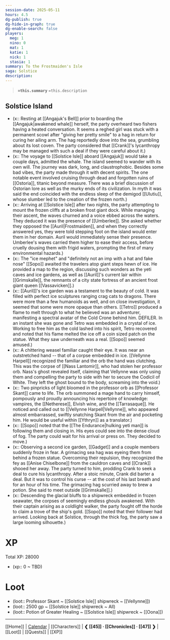 ```yaml
---
session-date: 2025-05-11
hours: 4.5
dg-publish: true
dg-hide-in-graph: true
dg-enable-search: false
players:
  meg: 1
  nino: 0
  mat: 1
  katie: 1
  nick: 1
  stasia: 1
summary: To the Frostmaiden's Isle
saga: Solstice
description: 
---
```


> **`=this.summary`**
> `=this.description`

## Solstice Island
- (x::  Resting at [[Angajuk's Bell]] prior to boarding the [[Angajuk|awakened whale]] herself, the party overheard two fishers having a heated conversation. It seems a reghed girl was stuck with a permanent scowl after "giving her pretty smile" to a hag in return for curing her ailing arm. The hag reportedly dove into the sea, grumbling about its lost coven. The party considered that [[Crank]]'s lycanthropy may be managed with such a deal if they were careful about it.)
- (x::  The voyage to [[Solstice Isle]] aboard [[Angajuk]] would take a couple days, admitted the whale. The island seemed to wander with its own will. The journey was dark, long, and claustrophobic. Besides some bad vibes, the party made through it with decent spirits. The one notable event involved cruising through dead and forgotten ruins of [[Ostoria]], titanic beyond measure. There was a brief discussion of Ostorian lore as well as the murky ends of its civilization. In myth it was said the end coincided with the endless sleep of the demigod [[Ulutiu]], whose slumber led to the creation of the frozen north.)
- (x::  Arriving at [[Solstice Isle]] after two nights, the party attempting to mount the frozen cliffs at a broken frost giant dock. While managing their ascent, the waves churned and a voice ebbed across the waters. They deduced it was the presence of [[Umberlee]]. She asked whether they opposed the [[Auril|Frostmaiden]], and when they correctly answered yes, they were told stepping foot on the island would enter them in her domain. Auril would immediately sense their presence. Umberlee's waves carried them higher to ease their access, before cruelly dousing them with frigid waters, prompting the first of many environmental hazards.)
- (x::  The "ice mephet" and "definitely not an imp with a hat and fake nose" [[Sopo]] awaited the travelers atop giant steps hewn of ice. He provided a map to the region, discussing such wonders as the yeti caves and ice gardens, as well as [[Auril]]'s current lair within [[Grimskalle]], the remnants of a city state fortress of an ancient frost giant queen [[Vassavicken]].)
- (x::  [[Auril]]'s ice garden was a testament to the beauty of cold. It was filled with perfect ice sculptures ranging crag cats to dragons. There were more than a few humanoids as well, and on close investigation, it seemed that some were more opaque than others. [[Tetro]] produced a flame to melt through to what he believed was an adventurer, manifesting a spectral avatar of the Cold Crone behind him. DEFILER. In an instant she was gone and Tetro was embedded in a crystal of ice. Working to free him as the cold lashed into his spirit, Tetro recovered and noted that his flame melted the ice off a coin sized patch on the statue. What they saw underneath was a real. [[Sopo]] seemed amused.)
- (x::  A chittering weasel familiar caught their eye. It was near an outstretched hand -- that of a corpse embedded in ice. [[Vellynne Harpell]] recognized the familiar and the orb the hand was clutching. This was the corpse of [[Nass Lantomir]], who had stolen her professor orb. Nass's ghost revealed itself, claiming that Vellynne was only using them and compelling the party to side with her to secure the Codicil of White. They left the ghost bound to the body, screaming into the void.)
- (x:: Two pinpricks of light bloomed in the professor orb as [[Professor Skant]] came to life. The orb summoned a mage hand to carry himself, pompously and proudly announcing his repertoire of knowledge: vampires, the [[Netherese]], Elvish wine, and the [[Tarrasaque]]. He noticed and called out to [[Vellynne Harpell|Vellynne]], who appeared almost embarrassed, swiftly snatching Skant from the air and pocketing him. He would be useful within [[Ythryn]] as a translator.)
- (x:: [[Sopo]] noted that the [[The Endurance|hulking yeti man]] is following them and closing in. His eyes could see into the dense cloud of fog. The party could wait for his arrival or press on. They decided to move.)
- (x::  Observing a second ice garden, [[Gadget]] and a couple members suddenly froze in fear. A grimacing sea hag was eyeing them from behind a frozen statue. Overcoming their repulsion, they recognized the fey as [[Anise Chiselbone]] from the cauldron caves and [[Crank]] shooed her away. The party turned to him, prodding Crank to seek a deal to cure his lycanthropy. After a stoic minute, Crank did barter a deal. But it was to control his curse -- at the cost of his last breath and for an hour of his time. The grimacing hag scurried away to brew a potion. She said to meet outside [[Grimskalle]].)
- (x::  Descending the glacial bluffs to a shipwreck embedded in frozen seawater, the corpses of seemingly endless ghouls awakened. With their captain arising as a coldlight walker, the party fought off the horde to claim a trove of the ship's gold. [[Sopo]] noted that their follower had arrived. Looking back at Solstice, through the thick fog, the party saw a large looming silhouette.)


# XP
Total XP: 28000
- (xp:: 0 ~ TBD) 

# Loot

- (loot:: Professor Skant ~ [[Solstice Isle]] shipwreck ~ [[Vellynne]])
- (loot::  2500 gp ~ [[Solstice Isle]] shipwreck ~ All)
- (loot::  Potion of Greater Healing ~ [[Solstice Isle]] shipwreck ~ [[Oona]])

---
[[Home]] | [Calendar](https://app.fantasy-calendar.com/calendars/38f9e3f5098bac1f655a4fb4241f35eb) | [[Characters]] | **❮ [[45]] · [[Chronicles]] ·  [[47]] ❯** | [[Loot]] | [[Quests]]  | [[XP]]
